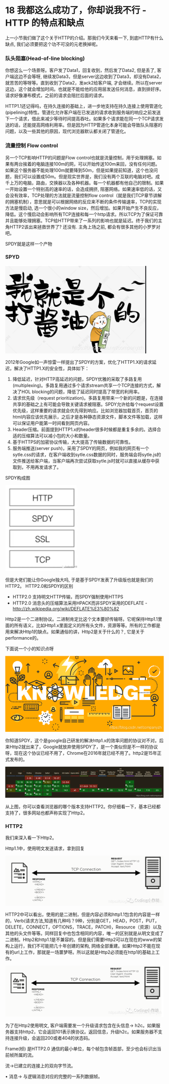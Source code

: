 # 18 我都这么成功了，你却说我不行 - HTTP 的特点和缺点

上一小节我们做了这个关于HTTP的介绍。那我们今天来看一下, 到底HTTP有什么缺点, 我们必须要把这个功不可没的元老换掉呢。

### 队头阻塞(Head-of-line blocking)

你想这么一个场景呀。客户发了Data1，回复收到，然后发了Data2, 但是丢了, 客户端这边不会等呀, 继续发Data3，但是server这边收到了Data3，却没有Data2，就苦苦的等呀等。直到收到了Data2，发ack2给客户端, 才会继续。所以在server这边，这个就会增加时间。也就是不能给他的应用层发送任何消息，直到排好序。请求好像瀑布模式，之前的请求会阻拦后面的请求。

HTTP1.1还记得吗，在持久连接的基础上，进一步地支持在持久连接上使用管道化(pipelining)特性。管道化允许客户端在已发送的请求收到服务端的响应之前发送下一个请求，借此来减少等待时间提高吞吐。如果多个请求能在同一个TCP请求发送的话，还能提高网络利用率。但是因为HTTP管道化本身可能会导致队头阻塞的问题，以及一些其他的原因，现代浏览器默认都关闭了管道化。

### 流量控制 Flow control

另一个TCP影响HTTP的问题是Flow control也就是流量控制，用于处理拥塞。如果有两台挨着的电脑连接100m的网，可以开始传送100m来回，没有任何问题。如果这个服务器不能处理100m就要降到50m，但是如果提前知道，这个也没问题，我们可以设置成50m。但是现实世界是，我们没有两个互联的电脑对吧。成千上万的电脑，路由，交换器以及各种机器。每一个机器都有他自己的限制。如果一开始设置一个特别高的速率的话，会造成拥挤, 阻塞网络。如果速率低的话，又会没有效率，TCP处理的方法就是流量控制flow control（就是我们TCP章节讲解的拥塞机制），意思就是可以根据网络的反应来不断的条件传输速率，TCP的实现方法是慢启动, 选一个很小的window size，然后增加。如果开始产生不良反应，降低。这个慢启动会影响所有TCP连接和每一个http请求。所以TCP为了保证可靠并且能够处理拥塞。TCP给HTTP带来了一系列的影响也就是延迟。终于我们的主角HTTP2该出来拯救世界了? 还没有. 主角上场之前, 都会有很多其他的小罗罗对吧。

SPDY就是这样一个产物

### SPYD

![在这里插入图片描述](assets/20210219113630838.png)

2012年Google如一声惊雷一样提出了SPDY的方案，优化了HTTP1.X的请求延迟，解决了HTTP1.X的安全性，具体如下：

1. 降低延迟，针对HTTP高延迟的问题，SPDY优雅的采取了多路复用(multiplexing)。多路复用通过多个请求stream共享一个TCP连接的方式，解决了HOL blocking的问题，降低了延迟同时提高了带宽的利用率。
1. 请求优先级（request prioritization)。多路复用带来一个新的问题是，在连接共享的基础之上有可能会导致关键请求被阻塞。SPDY允许给每个request设置优先级，这样重要的请求就会优先得到响应。比如浏览器加载首页，首页的html内容应该优先展示，之后才是各种静态资源文件，脚本文件等加载，这样可以保证用户能第一时间看到网页内容。
1. Header压缩。前面提到HTTP1.x的header很多时候都是重复多余的。选择合适的压缩算法可以减小包的大小和数量。
1. 基于HTTPS的加密协议传输，大大提高了传输数据的可靠性。
1. 服务端推送(server push)，采用了SPDY的网页，例如我的网页有一个sytle.css的请求，在客户端收到sytle.css数据的同时，服务端会将sytle.js的文件推送给客户端，当客户端再次尝试获取sytle.js时就可以直接从缓存中获取到，不用再发请求了。

SPDY构成图

![在这里插入图片描述](assets/20210219113653326.png)

但是大佬们能让你Google独大吗, 于是基于SPDY发表了升级版也就是我们的HTTP2。 HTTP2.0和SPDY的区别

- HTTP2.0 支持明文HTTP传输，而SPDY强制使用HTTPS
- HTTP2.0 消息头的压缩算法采用HPACK而非SPDY采用的DEFLATE - <http://zh.wikipedia.org/wiki/DEFLATE%E3%80%82>

Http2是一个二进制协议。二进制肯定比这个文本要好传输呀。它呢保持Http1.1里面的所有语义，比如Http1.x里面定义的所有头文件，资源等等。所有的工作都是用来解决Http1的缺点。如果通俗的讲，Http2是关于什么的？, 它是关于performance的。

下面说一个小的知识点呀

![在这里插入图片描述](assets/20210219113711326.png)

你知道SPDY，这个是google自己研发的解决http1.x的效率问题的协议对不对。后来Http2就出来了，Google就放弃使用SPDY了，是一个类似但是不一样的协议呀，现在这个协议已经不用了，Chrome在2016年就已经不用了。http2是15年正式发布的。

![在这里插入图片描述](assets/20210219113725242.png)

从上图，你可以查看浏览器的哪个版本支持HTTP2。你仔细看一下，基本已经都支持了，很多网站也都声称实现了Http2。

### HTTP2

我们来深入看一下Http2。

Http1.1中，使用明文发送请求，拿到回复

![在这里插入图片描述](assets/20210219113741507.png)

HTTP2中可以看出，使用的是二进制，但是内容必须和http1.1包含的内容是一样的，Verb(请求方法,知道有几种吗？9种，分别是GET，HEAD，POST，PUT，DELETE，CONNECT，OPTIONS，TRACE，PATCH)，Resource（资源）以及其他的头文件等等。同样回复中也包含相同的内容，唯一的区别就是从明文变成了二进制。Http2和http1.1是不兼容的。但是我们需要Http2可以在现在的www的架构上运行，我们不可能把几十年创建的架构, 网络全部重建。如果Http2不能在现有的url上工作，那就是一场噩梦呀。所以这就是Http2必须能在http1的基础上工作。

![在这里插入图片描述](assets/20210219113756872.png)

为了在Http2使用明文, 客户端需要发一个升级请求包含在头信息-> h2c。如果服务器支持http2，它会返回101表示换协议。返回信息，升级h2c。如果服务器不支持连接升级，会返回200或者404的状态码。

Frame(桢) 是HTTP2.0 通信的最小单位，每个帧包含帧首部，至少也会标识出当前帧所属的流。

流->已建立的连接上的双向字节流。

• 消息-> 与逻辑消息对应的完整的一系列数据帧。
